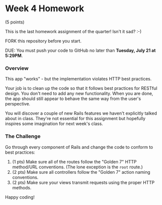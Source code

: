 # Week 4 Homework
(5 points)

This is the last homework assignment of the quarter!  Isn't it sad? :-)

FORK this repository before you start.

DUE: You must push your code to GitHub no later than **Tuesday, July 21 at 5:29PM**.

### Overview

This app "works" - but the implementation violates HTTP best practices.

Your job is to clean up the code so that it follows best practices for RESTful design.  You don't need to add any new functionality. When you are done, the app should still appear to behave the same way from the user's perspective.

You will discover a couple of new Rails features we haven't explicitly talked about in class.  They're not essential for this assignment but hopefully inspires some imagination for next week's class.

### The Challenge

Go through every component of Rails and change the code to conform to best practices:

1. (1 pts) Make sure all of the routes follow the "Golden 7" HTTP method/URL conventions.  (The lone exception is the `root` route.)
1. (2 pts) Make sure all controllers follow the "Golden 7" action naming conventions.
1. (2 pts) Make sure your views transmit requests using the proper HTTP methods.

Happy coding!
